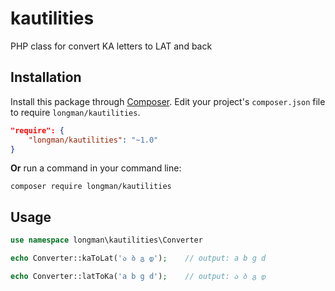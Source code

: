 # kautilities

PHP class for convert KA letters to LAT and back
## Installation

Install this package through [Composer](https://getcomposer.org/). Edit your project's `composer.json` file to require `longman/kautilities`.

```json
"require": {
    "longman/kautilities": "~1.0"
}
```

**Or** run a command in your command line:

```
composer require longman/kautilities
```

## Usage

```php
use namespace longman\kautilities\Converter

echo Converter::kaToLat('ა ბ გ დ');    // output: a b g d

echo Converter::latToKa('a b g d');    // output: ა ბ გ დ


```
